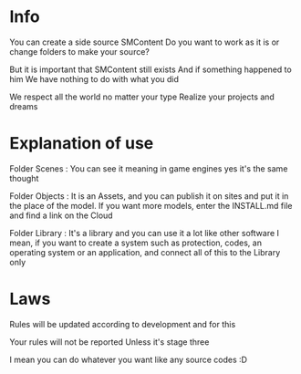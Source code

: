 # Info

You can create a side source SMContent
Do you want to work as it is or change folders to make your source?

But it is important that SMContent still exists
And if something happened to him
We have nothing to do with what you did

We respect all the world no matter your type
Realize your projects and dreams

# Explanation of use

Folder Scenes : You can see it meaning in game engines yes it's the same thought

Folder Objects : It is an Assets, and you can publish it on sites and put it in the place of the model. 
If you want more models, enter the INSTALL.md file and find a link on the Cloud

Folder Library : It's a library and you can use it a lot like other software
I mean, if you want to create a system such as protection, codes, an operating system or
an application, and connect all of this to the Library only

# Laws

Rules will be updated according to development and for this

Your rules will not be reported
Unless it's stage three

I mean you can do whatever you want like any source codes :D
